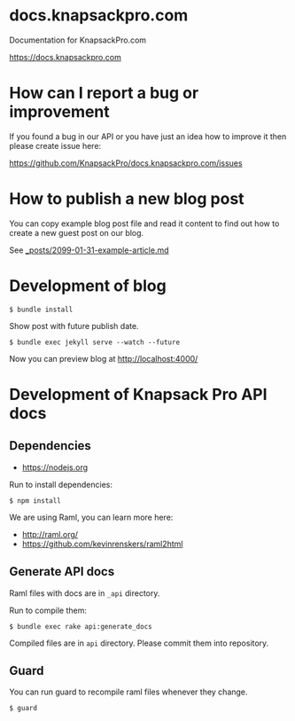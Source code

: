# docs.knapsackpro.com

Documentation for KnapsackPro.com

https://docs.knapsackpro.com

# How can I report a bug or improvement

If you found a bug in our API or you have just an idea how to improve it then please create issue here:

https://github.com/KnapsackPro/docs.knapsackpro.com/issues

# How to publish a new blog post

You can copy example blog post file and read it content to find out how to create a new guest post on our blog.

See [_posts/2099-01-31-example-article.md](_posts/2099-01-31-example-article.md)

# Development of blog

    $ bundle install

Show post with future publish date.

    $ bundle exec jekyll serve --watch --future

Now you can preview blog at [http://localhost:4000/](http://localhost:4000/2099/example-article)

# Development of Knapsack Pro API docs

## Dependencies

* https://nodejs.org

Run to install dependencies:

    $ npm install

We are using Raml, you can learn more here:

* http://raml.org/
* https://github.com/kevinrenskers/raml2html

## Generate API docs

Raml files with docs are in `_api` directory.

Run to compile them:

    $ bundle exec rake api:generate_docs

Compiled files are in `api` directory. Please commit them into repository.

## Guard

You can run guard to recompile raml files whenever they change.

    $ guard
